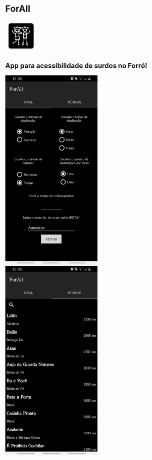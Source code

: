 # ForAll

<img src="https://raw.githubusercontent.com/Open-Source-Lab-UFV/ForAll/main/readmeAssets/ic_launcher-web.png" height="100"/>

## App para acessibilidade de surdos no Forró!

<div class="row">
  <div class="column">
    <img src="https://raw.githubusercontent.com/Open-Source-Lab-UFV/ForAll/main/readmeAssets/InApp.jpg" height="600">
  </div>
  <div class="column">
    <img src="https://raw.githubusercontent.com/Open-Source-Lab-UFV/ForAll/main/readmeAssets/lista.jpg" height="600">
  </div>
</div>


